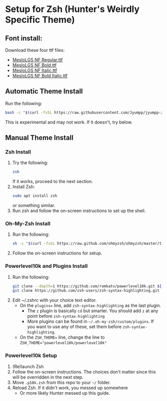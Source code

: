# Setup for Zsh (Hunter's Weirdly Specific Theme)

## Font install:
Download these four ttf files:

- [MesloLGS NF Regular.ttf](
    https://github.com/romkatv/powerlevel10k-media/raw/master/MesloLGS%20NF%20Regular.ttf)
- [MesloLGS NF Bold.ttf](
    https://github.com/romkatv/powerlevel10k-media/raw/master/MesloLGS%20NF%20Bold.ttf)
- [MesloLGS NF Italic.ttf](
    https://github.com/romkatv/powerlevel10k-media/raw/master/MesloLGS%20NF%20Italic.ttf)
- [MesloLGS NF Bold Italic.ttf](
    https://github.com/romkatv/powerlevel10k-media/raw/master/MesloLGS%20NF%20Bold%20Italic.ttf)

## Automatic Theme Install
Run the following: 
```bash
bash -c "$(curl -fsSL https://raw.githubusercontent.com/Jyumpp/jyumpp-zsh-theme/master/setup.zsh)"
```
This is experimental and may not work. If it doesn't, try below.

## Manual Theme Install
### Zsh Install
1. Try the following:
    ```bash
    zsh
    ```
   If it works, proceed to the next section.
2. Install Zsh:
   ```bash
   sudo apt install zsh
   ```
   or something similar. 
3. Run zsh and follow the 
   on-screen instructions to set up the shell.
   
### Oh-My-Zsh Install
1. Run the following:
    ```bash
    sh -c "$(curl -fsSL https://raw.github.com/ohmyzsh/ohmyzsh/master/tools/install.sh)"
   ```
2. Follow the on-screen instructions for setup.

### Powerlevel10k and Plugins Install
1. Run the following:
    ```bash
   git clone --depth=1 https://github.com/romkatv/powerlevel10k.git ${ZSH_CUSTOM:-~/.oh-my-zsh/custom}/themes/powerlevel10k
   git clone https://github.com/zsh-users/zsh-syntax-highlighting.git ${ZSH_CUSTOM:-~/.oh-my-zsh/custom}/plugins/zsh-syntax-highlighting
   ```
2. Edit ~/.zshrc with your choice text editor. 
   - On the `plugins=` line, add `zsh-syntax-highlighting`
     as the last plugin.
     - The `z` plugin is basically `cd` but smarter. You should add `z`
       at any point before `zsh-syntax-highlighting`
     - More plugins can be found in `~/.oh-my-zsh/custom/plugins`. 
       If you want to use any of these, set them before `zsh-syntax-highlighting`.
   - On the `ZSH_THEME=` line, change the line to `ZSH_THEME="powerlevel10k/powerlevel10k"`
   
### Powerlevel10k Setup
1. (Re)launch Zsh
2. Follow the on-screen instructions. The choices don't matter
   since this will be overridden in the next step.
3. Move `.p10k.zsh` from this repo to your `~/` folder.
4. Reload Zsh. If it didn't work, you messed up somewhere
   - Or more likely Hunter messed up this guide. 
   
    